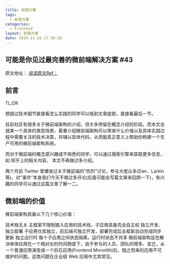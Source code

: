 ```yaml
---
title: 前端方案
tags:
  - 前端方案
categories:
  - Frontend
layout: 前端方案
date: 2019-11-26 17:50:36
---
```


## 可能是你见过最完善的微前端解决方案 #43

原文地址：
[阅读原文Ref：](https://github.com/kuitos/kuitos.github.io/issues/43)

## 前言

TL;DR

想跳过技术细节直接看怎么实践的同学可以拖到文章底部，直接看最后一节。

目前社区有很多关于微前端架构的介绍，但大多停留在概念介绍的阶段。而本文会就某一个具体的类型场景，着重介绍微前端架构可以带来什么价值以及具体实践过程中需要关注的技术决策，并辅以具体代码，从而能真正意义上帮助你构建一个生产可用的微前端架构系统。

而对于微前端的概念感兴趣或不熟悉的同学，可以通过搜索引擎来获取更多信息，如 知乎上的相关内容， 本文不再做过多介绍。

两个月前 Twitter 曾爆发过关于微前端的“热烈”讨论，参与大佬众多(Dan、Larkin 等)，对“事件”本身我们今天不做过多评论(后面可能会写篇文章来回顾一下)，有兴趣的同学可以通过这篇文章了解一二。

## 微前端的价值

微前端架构具备以下几个核心价值：
<!-- more -->
技术栈无关
主框架不限制接入应用的技术栈，子应用具备完全自主权
独立开发、独立部署
子应用仓库独立，前后端可独立开发，部署完成后主框架自动完成同步更新
独立运行时
每个子应用之间状态隔离，运行时状态不共享
微前端架构旨在解决单体应用在一个相对长的时间跨度下，由于参与的人员、团队的增多、变迁，从一个普通应用演变成一个巨石应用(Frontend Monolith)后，随之而来的应用不可维护的问题。这类问题在企业级 Web 应用中尤其常见。
